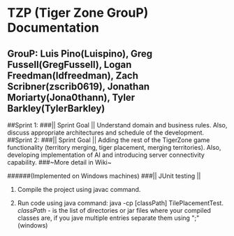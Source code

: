 TZP (Tiger Zone GrouP) Documentation
===========================
GrouP:  Luis Pino(Luispino), Greg Fussell(GregFussell), Logan Freedman(ldfreedman), Zach Scribner(zscrib0619), Jonathan Moriarty(Jona0thann), Tyler Barkley(TylerBarkley)
----------------------------------------------------------------------------------------------------------------------------------------
##Sprint 1:
###|| Sprint Goal ||
Understand domain and business rules.  Also, discuss appropriate architectures and schedule of the development.
##Sprint 2:
###|| Sprint Goal ||
Adding the rest of the TigerZone game functionality (territory merging, tiger placement, merging territories). Also, developing implementation of AI and introducing server connectivity capability.
###~More detail in Wiki~

######(Implemented on Windows machines)
###|| JUnit testing || 
1) Compile the project using javac command.

2) Run code using java command: java -cp [classPath] TilePlacementTest. 
*classPath* - is the list of directories or jar files where your compiled classes are, if you jave multiple entries separate them using ";" (windows) 


